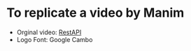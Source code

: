 # To replicate a video by Manim

- Orginal video: [RestAPI](https://youtu.be/-mN3VyJuCjM)
- Logo Font: Google Cambo